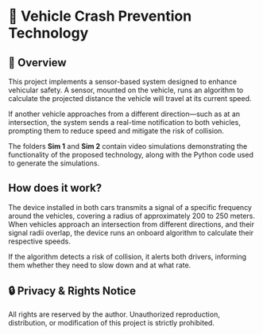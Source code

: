 # 🚗 Vehicle Crash Prevention Technology

## 📌 Overview

This project implements a sensor-based system designed to enhance vehicular safety. A sensor, mounted on the vehicle, runs an algorithm to calculate the projected distance the vehicle will travel at its current speed.  

If another vehicle approaches from a different direction—such as at an intersection, the system sends a real-time notification to both vehicles, prompting them to reduce speed and mitigate the risk of collision.

The folders **Sim 1** and **Sim 2** contain video simulations demonstrating the functionality of the proposed technology, along with the Python code used to generate the simulations.

## How does it work?

The device installed in both cars transmits a signal of a specific frequency around the vehicles, covering a radius of approximately 200 to 250 meters. When vehicles approach an intersection from different directions, and their signal radii overlap, the device runs an onboard algorithm to calculate their respective speeds.  

If the algorithm detects a risk of collision, it alerts both drivers, informing them whether they need to slow down and at what rate.

## 🔒 Privacy & Rights Notice

All rights are reserved by the author. Unauthorized reproduction, distribution, or modification of this project is strictly prohibited.
